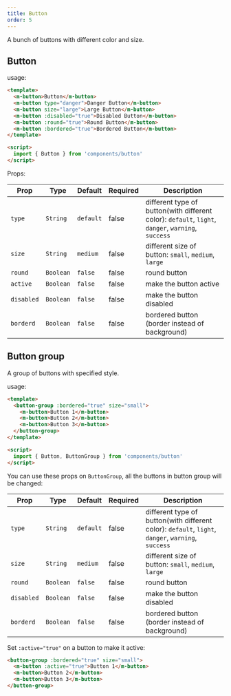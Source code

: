 ```yaml
---
title: Button
order: 5
---
```


A bunch of buttons with different color and size.

## Button

usage:

``` html
<template>
  <m-button>Button</m-button>
  <m-button type="danger">Danger Button</m-button>
  <m-button size="large">Large Button</m-button>
  <m-button :disabled="true">Disabled Button</m-button>
  <m-button :round="true">Round Button</m-button>
  <m-button :bordered="true">Bordered Button</m-button>
</template>

<script>
  import { Button } from 'components/button'
</script>
```

Props:

Prop | Type | Default | Required | Description
-----|------|---------|----------|------------
`type` | `String` | `default` | false | different type of button(with different color): `default`, `light`, `danger`, `warning`, `success`
`size` | `String` | `medium` | false | different size of button: `small`, `medium`, `large`
`round` | `Boolean` | `false` | false | round button
`active` | `Boolean` | `false` | false | make the button active
`disabled` | `Boolean` | `false` | false | make the button disabled
`borderd` | `Boolean` | `false` | false | bordered button (border instead of background)

## Button group

A group of buttons with specified style.

usage:

``` html
<template>
  <button-group :bordered="true" size="small">
    <m-button>Button 1</m-button>
    <m-button>Button 2</m-button>
    <m-button>Button 3</m-button>
  </button-group>
</template>

<script>
  import { Button, ButtonGroup } from 'components/button'
</script>
```

You can use these props on `ButtonGroup`, all the buttons in button group will be changed:

Prop | Type | Default | Required | Description
-----|------|---------|----------|------------
`type` | `String` | `default` | false | different type of button(with different color): `default`, `light`, `danger`, `warning`, `success`
`size` | `String` | `medium` | false | different size of button: `small`, `medium`, `large`
`round` | `Boolean` | `false` | false | round button
`disabled` | `Boolean` | `false` | false | make the button disabled
`borderd` | `Boolean` | `false` | false | bordered button (border instead of background)

Set `:active="true"` on a button to make it active:

``` html
<button-group :bordered="true" size="small">
  <m-button :active="true">Button 1</m-button>
  <m-button>Button 2</m-button>
  <m-button>Button 3</m-button>
</button-group>
```
